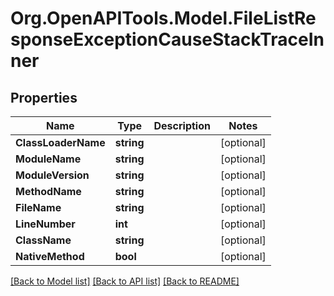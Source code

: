 # Org.OpenAPITools.Model.FileListResponseExceptionCauseStackTraceInner

## Properties

Name | Type | Description | Notes
------------ | ------------- | ------------- | -------------
**ClassLoaderName** | **string** |  | [optional] 
**ModuleName** | **string** |  | [optional] 
**ModuleVersion** | **string** |  | [optional] 
**MethodName** | **string** |  | [optional] 
**FileName** | **string** |  | [optional] 
**LineNumber** | **int** |  | [optional] 
**ClassName** | **string** |  | [optional] 
**NativeMethod** | **bool** |  | [optional] 

[[Back to Model list]](../../README.md#documentation-for-models) [[Back to API list]](../../README.md#documentation-for-api-endpoints) [[Back to README]](../../README.md)

